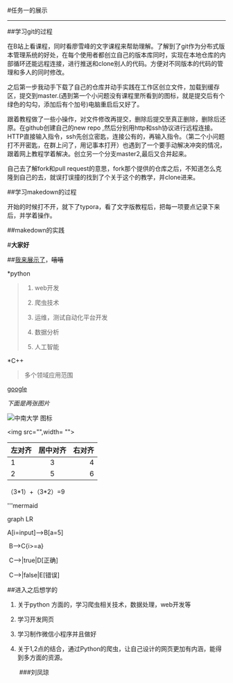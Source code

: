 #任务一的展示

***

##学习git的过程  

在B站上看课程，同时看廖雪峰的文字课程来帮助理解。了解到了git作为分布式版本管理系统的好处，在每个使用者都创立自己的版本库同时，实现在本地仓库的内部循环还能远程连接，进行推送和clone别人的代码。方便对不同版本的代码的管理和多人的同时修改。  

  

之后第一步我动手下载了自己的仓库并动手实践在工作区创立文件，加载到缓存区，提交到master.(遇到第一个小问题没有课程里所看到的图标，就是提交后有个绿色的勾勾，添加后有个加号)电脑重启后又好了。  

  

跟着教程做了一些小操作，对文件修改再提交，删除后提交至真正删除，删除后还原。在github创建自己的new repo ,然后分别用http和ssh协议进行远程连接。HTTP直接输入指令，ssh先创立密匙，连接公有的，再输入指令。（第二个小问题打不开密匙，在群上问了，用记事本打开）也遇到了一个要手动解决冲突的情况，跟着网上教程学着解决。创立另一个分支master2,最后又合并起来。

  

自己去了解fork和pull request的意思，fork那个提供的仓库之后，不知道怎么克隆到自己的去，就误打误撞的找到了个关于这个的教学，并clone进来。  



##学习makedown的过程    

   

开始的时候打不开，就下了typora，看了文字版教程后，把每一项要点记录下来后，并学着操作。  

  

##makedown的实践    

  

#**大家好**  

##<u>我来展示了</u>，~~嘻嘻~~  

*python  

> 1. web开发  
>
> 2. 爬虫技术
>
> 3. 运维，测试自动化平台开发
>
> 4. 数据分析
>
> 5. 人工智能  

  

*C++    

> 多个领域应用范围  



[google][1]  

[1]:http://www.google.com

*下面是两张<kbd>图片</kbd>*  

![中南大学 图标](C:\Users\www\Desktop\抖音1\抖音\微信图片_20200929200259.jpg)  

<img src="",width= "">    



| 左对齐 | 居中对齐 | 右对齐 |
| :----- | :------: | -----: |
| 1      |    3     |      4 |
| 2      |    5     |      6 |

   

（3\*1）+（3\*2）=9      



'''mermaid  

graph LR  

A[i=input]-->B[a=5]  

​    B-->C{i>=a}

​    C-->|true|D[正确]

​    C-->|false|E[错误]  



##进入之后想学的    

  

1. 关于python 方面的，学习爬虫相关技术，数据处理，web开发等  

2. 学习开发网页

3. 学习制作微信小程序并且做好

4. 关于1,2点的结合，通过Python的爬虫，让自己设计的网页更加有内涵，能得到多方面的资源。

   ​                                                                                                                                           ###刘凤琼


